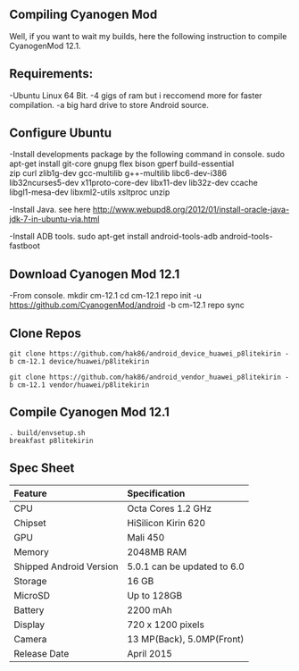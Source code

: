 ## Compiling Cyanogen Mod
Well, if you want to wait my builds, here the following instruction to compile CyanogenMod 12.1.

## Requirements:
-Ubuntu Linux 64 Bit.
-4 gigs of ram but i reccomend more for faster compilation.
-a big hard drive to store Android source.

## Configure Ubuntu
-Install developments package by the following command in console.
	sudo apt-get install git-core gnupg flex bison gperf build-essential \
  zip curl zlib1g-dev gcc-multilib g++-multilib libc6-dev-i386 \
  lib32ncurses5-dev x11proto-core-dev libx11-dev lib32z-dev ccache \
  libgl1-mesa-dev libxml2-utils xsltproc unzip

-Install Java.
	see here http://www.webupd8.org/2012/01/install-oracle-java-jdk-7-in-ubuntu-via.html

-Install ADB tools.
	sudo apt-get install android-tools-adb android-tools-fastboot

## Download Cyanogen Mod 12.1
-From console.
	mkdir cm-12.1
	cd cm-12.1
	repo init -u https://github.com/CyanogenMod/android -b cm-12.1
	repo sync

## Clone Repos
	git clone https://github.com/hak86/android_device_huawei_p8litekirin -b cm-12.1 device/huawei/p8litekirin

	git clone https://github.com/hak86/android_vendor_huawei_p8litekirin -b cm-12.1 vendor/huawei/p8litekirin

## Compile Cyanogen Mod 12.1
	. build/envsetup.sh
	breakfast p8litekirin

## Spec Sheet

| Feature                 | Specification                     |
| :---------------------- | :-------------------------------- |
| CPU                     | Octa Cores 1.2 GHz                |
| Chipset                 | HiSilicon Kirin 620		      |
| GPU                     | Mali 450                          |
| Memory                  | 2048MB RAM                        |
| Shipped Android Version | 5.0.1 can be updated to 6.0       |
| Storage                 | 16 GB                             |
| MicroSD                 | Up to 128GB                       |
| Battery                 | 2200 mAh                          |
| Display                 | 720 x 1200 pixels                 |
| Camera                  | 13 MP(Back), 5.0MP(Front)         |
| Release Date | April 2015 			              |
